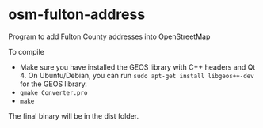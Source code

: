 osm-fulton-address
==================

Program to add Fulton County addresses into OpenStreetMap

To compile
* Make sure you have installed the GEOS library with C++ headers and Qt 4. On Ubuntu/Debian, you can run `sudo apt-get install libgeos++-dev` for the GEOS library.
* `qmake Converter.pro`
* `make`

The final binary will be in the dist folder.
